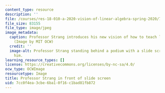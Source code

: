 ```yaml
---
content_type: resource
description: ''
file: /courses/res-18-010-a-2020-vision-of-linear-algebra-spring-2020/7cc0f4ea3cbe6ba10f16c1bad81fb872_RES-18-010S20.jpg
file_size: 83155
file_type: image/jpeg
image_metadata:
  caption: Professor Strang introduces his new vision of how to teach linear algebra.
    (Image by MIT OCW)
  credit: ''
  image-alt: Professor Strang standing behind a podium with a slide screen behind
    him.
learning_resource_types: []
license: https://creativecommons.org/licenses/by-nc-sa/4.0/
ocw_type: OCWImage
resourcetype: Image
title: Professor Strang in front of slide screen
uid: 7cc0f4ea-3cbe-6ba1-0f16-c1bad81fb872
---
```

